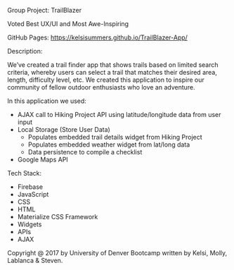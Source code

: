 Group Project: TrailBlazer

Voted Best UX/UI and Most Awe-Inspiring

GitHub Pages: https://kelsisummers.github.io/TrailBlazer-App/

Description:

We’ve created a trail finder app that shows trails based on limited search criteria, whereby users can select a trail that matches their desired area, length, difficulty level, etc. We created this application to inspire our community of fellow outdoor enthusiasts who love an adventure.

In this application we used:
  - AJAX call to Hiking Project API using latitude/longitude data from user input
  - Local Storage (Store User Data)
      - Populates embedded trail details widget from Hiking Project
      - Populates embedded weather widget from lat/long data
      - Data persistence to compile a checklist
  - Google Maps API

Tech Stack:
  - Firebase
  - JavaScript
  - CSS
  - HTML
  - Materialize CSS Framework
  - Widgets
  - APIs
  - AJAX

Copyright @ 2017 by University of Denver Bootcamp written by Kelsi, Molly, Lablanca & Steven.

